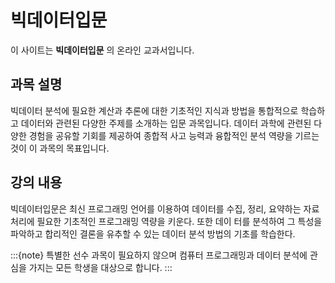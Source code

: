 # 빅데이터입문

이 사이트는 **빅데이터입문** 의 온라인 교과서입니다.

## 과목 설명 

빅데이터 분석에 필요한 계산과 추론에 대한 기초적인 지식과 방법을 통합적으로 학습하고 데이터와 관련된 다양한 주제를 소개하는 입문 과목입니다. 데이터 과학에 관련된 다양한 경험을 공유할 기회를 제공하여 종합적 사고 능력과 융합적인 분석 역량을 기르는 것이 이 과목의 목표입니다. 


## 강의 내용 

빅데이터입문은 최신 프로그래밍 언어를 이용하여 데이터를 수집, 정리, 요약하는 자료 처리에 필요한 기초적인 프로그래밍 역량을 키운다. 또한 데이 터를 분석하여 그 특성을 파악하고 합리적인 결론을 유추할 수 있는 데이터 분석 방법의 기초를 학습한다.



 
:::{note}
특별한 선수 과목이 필요하지 않으며 컴퓨터 프로그래밍과 데이터 분석에 관심을 가지는 모든 학생을 대상으로 합니다. 
:::

